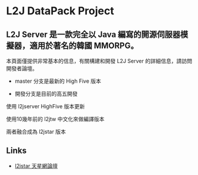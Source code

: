 L2J DataPack Project
==============

L2J Server 是一款完全以 Java 編寫的開源伺服器模擬器，適用於著名的韓國 MMORPG。
--------------

本頁面僅提供非常基本的信息，有關構建和開發 L2J Server 的詳細信息，請訪問開發者論壇。

- master 分支是最新的 High Five 版本

- 開發分支是目前的高五開發

使用 l2jserver HighFive 版本更新

使用10幾年前的 l2jtw 中文化來做編譯版本 

兩者融合成為 l2jstar 版本

Links
---

- [ l2jstar 天星網論壇 ](http://chenstar.clouds.tw/index.php?i=1)

<!-- [Web Site](http://www.l2jserver.com)

- [Forums](http://www.l2jserver.com/forum/)

- [Discord](https://discord.gg/AzHh7e2Sej)

- [Trello](https://trello.com/b/qjLoH966)

- [@l2jserver](https://twitter.com/l2jserver) -->
